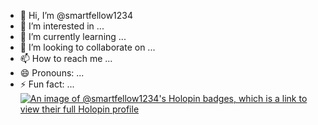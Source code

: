 - 👋 Hi, I’m @smartfellow1234
- 👀 I’m interested in ...
- 🌱 I’m currently learning ...
- 💞️ I’m looking to collaborate on ...
- 📫 How to reach me ...
- 😄 Pronouns: ...
- ⚡ Fun fact: ...
[![An image of @smartfellow1234's Holopin badges, which is a link to view their full Holopin profile](https://holopin.me/smartfellow1234)](https://holopin.io/@smartfellow1234)
<!---

--->
